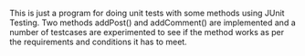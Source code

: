 This is just a program for doing unit tests with some methods using JUnit Testing. Two methods addPost() and addComment() are implemented and a number of testcases are experimented to see if the method works as per the requirements and conditions it has to meet.
